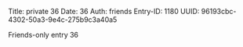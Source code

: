 Title: private 36
Date: 36
Auth: friends
Entry-ID: 1180
UUID: 96193cbc-4302-50a3-9e4c-275b9c3a40a5

Friends-only entry 36
